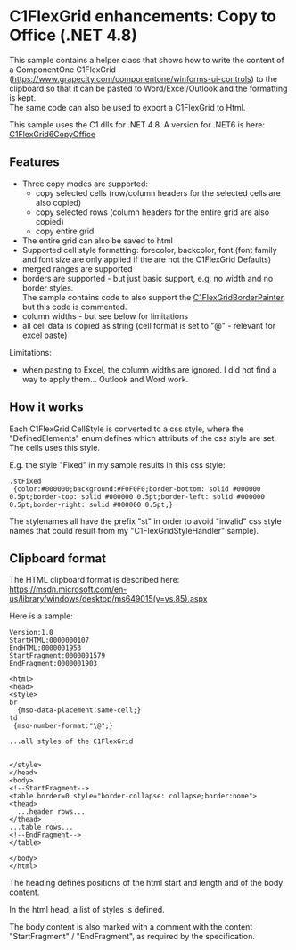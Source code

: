 # C1FlexGrid enhancements: Copy to Office (.NET 4.8)

This sample contains a helper class that shows how to write the content of a ComponentOne C1FlexGrid (https://www.grapecity.com/componentone/winforms-ui-controls) 
to the clipboard so that it can be pasted to Word/Excel/Outlook and the formatting is kept.  
The same code can also be used to export a C1FlexGrid to Html.

This sample uses the C1 dlls for .NET 4.8. A version for .NET6 is here: [C1FlexGrid6CopyOffice](/C1FlexGrid6CopyOffice)

## Features

* Three copy modes are supported:
    * copy selected cells  (row/column headers for the selected cells are also copied)
    * copy selected rows (column headers for the entire grid are also copied)
    * copy entire grid
* The entire grid can also be saved to html
* Supported cell style formatting: forecolor, backcolor, font (font family and font size are only applied if the are not the C1FlexGrid Defaults)
* merged ranges are supported
* borders are supported - but just basic support, e.g. no width and no border styles.  
The sample contains code to also support the [C1FlexGridBorderPainter](../C1FlexGrid452BorderPainter), but this code is commented.
* column widths - but see below for limitations
* all cell data is copied as string (cell format is set to "@" - relevant for excel paste)


Limitations:
* when pasting to Excel, the column widths are ignored. I did not find a way to apply them... Outlook and Word work.

## How it works
Each C1FlexGrid CellStyle is converted to a css style, where the "DefinedElements" enum defines which attributs of the
css style are set. The cells uses this style.

E.g. the style "Fixed" in my sample results in this css style:
~~~~
.stFixed
 {color:#000000;background:#F0F0F0;border-bottom: solid #000000 0.5pt;border-top: solid #000000 0.5pt;border-left: solid #000000 0.5pt;border-right: solid #000000 0.5pt;}
~~~~
The stylenames all have the prefix "st" in order to avoid "invalid" css style names that could result from my "C1FlexGridStyleHandler" sample).


## Clipboard format
The HTML clipboard format is described here: https://msdn.microsoft.com/en-us/library/windows/desktop/ms649015(v=vs.85).aspx

Here is a sample:
~~~~
Version:1.0
StartHTML:0000000107
EndHTML:0000001953
StartFragment:0000001579
EndFragment:0000001903

<html>
<head>
<style>
br
  {mso-data-placement:same-cell;}
td
 {mso-number-format:"\@";}

...all styles of the C1FlexGrid


</style>
</head>
<body>
<!--StartFragment-->
<table border=0 style="border-collapse: collapse;border:none">
<thead>
  ...header rows...
</thead>
...table rows...
<!--EndFragment-->
</table>

</body>
</html>

~~~~


The heading defines positions of the html start and length and of the body content.

In the html head, a list of styles is defined.

The body content is also marked with a comment with the content "StartFragment" / "EndFragment", as required by the specification.